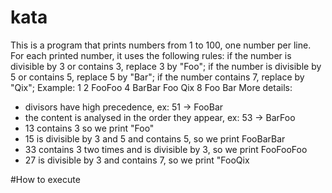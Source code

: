# kata
This is a program that prints numbers from 1 to 100, one number per line. For each
printed number, it uses the following rules:
if the number is divisible by 3 or contains 3, replace 3 by "Foo";
if the number is divisible by 5 or contains 5, replace 5 by "Bar";
if the number contains 7, replace by "Qix";
Example: 1 2 FooFoo 4 BarBar Foo Qix 8 Foo Bar
More details:
* divisors have high precedence, ex: 51 -> FooBar
* the content is analysed in the order they appear, ex: 53 -> BarFoo
* 13 contains 3 so we print "Foo"
* 15 is divisible by 3 and 5 and contains 5, so we print  FooBarBar
* 33 contains 3 two times and is divisible by 3, so we print  FooFooFoo
* 27 is divisible by 3 and contains 7, so we print "FooQix

#How to execute
